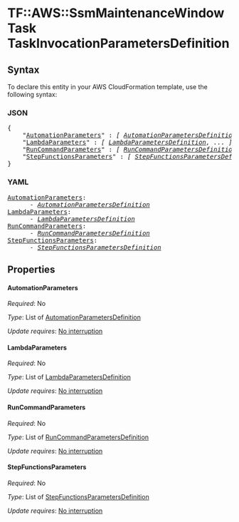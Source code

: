 # TF::AWS::SsmMaintenanceWindowTask TaskInvocationParametersDefinition

## Syntax

To declare this entity in your AWS CloudFormation template, use the following syntax:

### JSON

<pre>
{
    "<a href="#automationparameters" title="AutomationParameters">AutomationParameters</a>" : <i>[ <a href="automationparametersdefinition.md">AutomationParametersDefinition</a>, ... ]</i>,
    "<a href="#lambdaparameters" title="LambdaParameters">LambdaParameters</a>" : <i>[ <a href="lambdaparametersdefinition.md">LambdaParametersDefinition</a>, ... ]</i>,
    "<a href="#runcommandparameters" title="RunCommandParameters">RunCommandParameters</a>" : <i>[ <a href="runcommandparametersdefinition.md">RunCommandParametersDefinition</a>, ... ]</i>,
    "<a href="#stepfunctionsparameters" title="StepFunctionsParameters">StepFunctionsParameters</a>" : <i>[ <a href="stepfunctionsparametersdefinition.md">StepFunctionsParametersDefinition</a>, ... ]</i>
}
</pre>

### YAML

<pre>
<a href="#automationparameters" title="AutomationParameters">AutomationParameters</a>: <i>
      - <a href="automationparametersdefinition.md">AutomationParametersDefinition</a></i>
<a href="#lambdaparameters" title="LambdaParameters">LambdaParameters</a>: <i>
      - <a href="lambdaparametersdefinition.md">LambdaParametersDefinition</a></i>
<a href="#runcommandparameters" title="RunCommandParameters">RunCommandParameters</a>: <i>
      - <a href="runcommandparametersdefinition.md">RunCommandParametersDefinition</a></i>
<a href="#stepfunctionsparameters" title="StepFunctionsParameters">StepFunctionsParameters</a>: <i>
      - <a href="stepfunctionsparametersdefinition.md">StepFunctionsParametersDefinition</a></i>
</pre>

## Properties

#### AutomationParameters

_Required_: No

_Type_: List of <a href="automationparametersdefinition.md">AutomationParametersDefinition</a>

_Update requires_: [No interruption](https://docs.aws.amazon.com/AWSCloudFormation/latest/UserGuide/using-cfn-updating-stacks-update-behaviors.html#update-no-interrupt)

#### LambdaParameters

_Required_: No

_Type_: List of <a href="lambdaparametersdefinition.md">LambdaParametersDefinition</a>

_Update requires_: [No interruption](https://docs.aws.amazon.com/AWSCloudFormation/latest/UserGuide/using-cfn-updating-stacks-update-behaviors.html#update-no-interrupt)

#### RunCommandParameters

_Required_: No

_Type_: List of <a href="runcommandparametersdefinition.md">RunCommandParametersDefinition</a>

_Update requires_: [No interruption](https://docs.aws.amazon.com/AWSCloudFormation/latest/UserGuide/using-cfn-updating-stacks-update-behaviors.html#update-no-interrupt)

#### StepFunctionsParameters

_Required_: No

_Type_: List of <a href="stepfunctionsparametersdefinition.md">StepFunctionsParametersDefinition</a>

_Update requires_: [No interruption](https://docs.aws.amazon.com/AWSCloudFormation/latest/UserGuide/using-cfn-updating-stacks-update-behaviors.html#update-no-interrupt)


